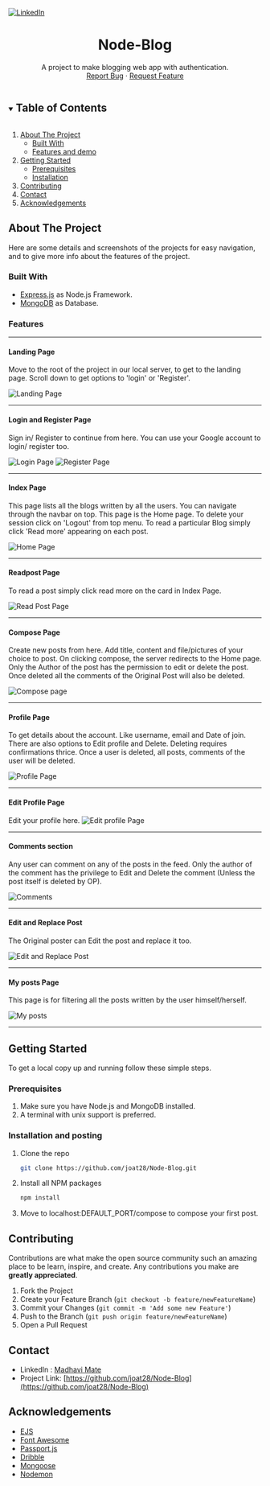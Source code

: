 [![LinkedIn][linkedin-shield]][linkedin-url]
<br />
<p align="center">
  <h1 align="center">Node-Blog</h1>
  <p align="center">
    A project to make blogging web app with authentication.  
    <br />
    <a href="https://github.com/joat28/Node-Blog/issues">Report Bug</a>
    ·
    <a href="https://github.com/joat28/Node-Blog/issues">Request Feature</a>
  </p>
</p>

<!-- TABLE OF CONTENTS -->
<details open="open">
  <summary><h2 style="display: inline-block">Table of Contents</h2></summary>
  <ol>
    <li>
      <a href="#about-the-project">About The Project</a>
      <ul>
        <li><a href="#built-with">Built With</a></li>
      </ul>
      <ul>
        <li><a href='#features'>Features and demo</a></li>
      </ul>
    </li>
    <li>
      <a href="#getting-started">Getting Started</a>
      <ul>
        <li><a href="#prerequisites">Prerequisites</a></li>
        <li><a href="#installation">Installation</a></li>
      </ul>
    </li>
    <li><a href="#contributing">Contributing</a></li>
    <li><a href="#contact">Contact</a></li>
    <li><a href="#acknowledgements">Acknowledgements</a></li>
  </ol>
</details>



<!-- ABOUT THE PROJECT -->
## About The Project

Here are some details and screenshots of the projects for easy navigation, and to give more info about the features of the project.

### Built With

* [Express.js](https://expressjs.com/) as Node.js Framework.
* [MongoDB](https://www.mongodb.com/) as Database.

### Features

___
#### Landing Page
Move to the root of the project in our local server, to get to the landing page. Scroll down to get options to 'login' or 'Register'.

![Landing Page][landing-page]
___
#### Login and Register Page
Sign in/ Register to continue from here. You can use your Google account to login/ register too.

![Login Page][login-page]
![Register Page][register-page]
___
#### Index Page
This page lists all the blogs written by all the users. You can navigate through the navbar on top. This page is the Home page. To delete your session click on 'Logout' from top menu. To read a particular Blog simply click 'Read more' appearing on each post.

![Home Page][home-page]
___
#### Readpost Page
To read a post simply click read more on the card in Index Page.

![Read Post Page][readpost-page]
___
#### Compose Page
Create new posts from here. Add title, content and file/pictures of your choice to post. On clicking compose, the server redirects to the Home page. Only the Author of the post has the permission to edit or delete the post. Once deleted all the comments of the Original Post will also be deleted.

![Compose page][compose-page]
___
#### Profile Page
To get details about the account. Like username, email and Date of join. There are also options to Edit profile and Delete. Deleting requires confirmations thrice. Once a user is deleted, all posts, comments of the user will be deleted.

![Profile Page][profile-page]
___
#### Edit Profile Page
Edit your profile here.
![Edit profile Page][edit-profile-page]

___
#### Comments section
Any user can comment on any of the posts in the feed. Only the author of the comment has the privilege to Edit and Delete the comment (Unless the post itself is deleted by OP).

![Comments][comments]
___
#### Edit and Replace Post
The Original poster can Edit the post and replace it too.

![Edit and Replace Post][editandreplace-page]
___
#### My posts Page
This page is for filtering all the posts written by the user himself/herself.

![My posts][myposts-page]
___

## Getting Started
To get a local copy up and running follow these simple steps.

### Prerequisites
1. Make sure you have Node.js and MongoDB installed.
2. A terminal with unix support is preferred.

### Installation and posting

1. Clone the repo
   ```sh
   git clone https://github.com/joat28/Node-Blog.git
   ```
2. Install all NPM packages
   ```sh
   npm install
   ```
 3. Move to localhost:DEFAULT_PORT/compose to compose your first post.

## Contributing

Contributions are what make the open source community such an amazing place to be learn, inspire, and create. Any contributions you make are **greatly appreciated**.

1. Fork the Project
2. Create your Feature Branch (`git checkout -b feature/newFeatureName`)
3. Commit your Changes (`git commit -m 'Add some new Feature'`)
4. Push to the Branch (`git push origin feature/newFeatureName`)
5. Open a Pull Request

## Contact

- LinkedIn : [Madhavi Mate][linkedin-url]
- Project Link: [https://github.com/joat28/Node-Blog](https://github.com/joat28/Node-Blog)

<!-- ACKNOWLEDGEMENTS -->
## Acknowledgements

* [EJS](https://ejs.co/)
* [Font Awesome](https://fontawesome.com/)
* [Passport.js](http://www.passportjs.org/)
* [Dribble](https://dribbble.com/)
* [Mongoose](https://mongoosejs.com/)
* [Nodemon](https://nodemon.io/)


<!-- MARKDOWN LINKS & IMAGES -->

[compose-page]: images/Compose-page.png
[register-page]: images/Register-Page.png
[login-page]: images/Login-page.png
[landing-page]: images/Landing-Page.png
[home-page]: images/Home-Page.png
[profile-page]: images/Profile-Page.png
[edit-profile-page]: images/Edit-Profile.png
[comments]: images/Comments.png
[readpost-page]: images/Readpost-Page.png
[editandreplace-page]: images/Editandreplace-Page.png
[myposts-page]: images/Myposts-Page.png

[linkedin-shield]: https://img.shields.io/badge/-LinkedIn-black.svg?style=for-the-badge&logo=linkedin&colorB=555
[linkedin-url]: https://www.linkedin.com/in/madhavimate/
